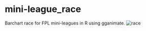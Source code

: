 # mini-league_race
Barchart race for FPL mini-leagues in R using gganimate. 
![race](https://github.com/fplshiny/mini-league_race/blob/master/mini-league_race.gif)
